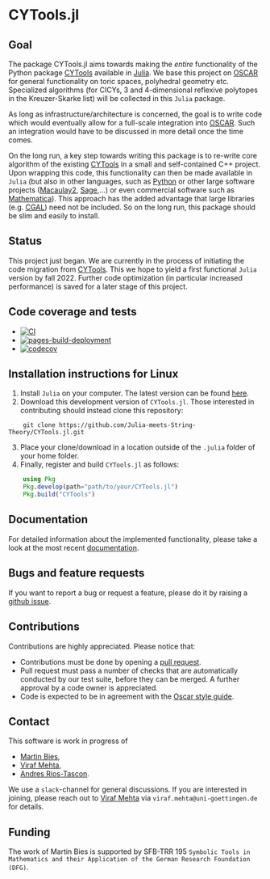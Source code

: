 # CYTools.jl

## Goal

The package CYTools.jl aims towards making the *entire* functionality of the Python package [CYTools](https://cy.tools/) available in [Julia](https://julialang.org/). We base this project on [OSCAR](https://oscar.computeralgebra.de/) for general functionality on toric spaces, polyhedral geometry etc. Specialized algorithms (for CICYs, 3 and 4-dimensional reflexive polytopes in the Kreuzer-Skarke list) will be collected in this `Julia` package.

As long as infrastructure/architecture is concerned, the goal is to write code which would eventually allow for a full-scale integration into [OSCAR](https://oscar.computeralgebra.de/). Such an integration would have to be discussed in more detail once the time comes.

On the long run, a key step towards writing this package is to re-write core algorithm of the existing [CYTools](https://cy.tools/) in a small and self-contained C++ project. Upon wrapping this code, this functionality can then be made available in `Julia` (but also in other languages, such as [Python](https://www.python.org/) or other large software projects ([Macaulay2](http://www2.macaulay2.com/Macaulay2/), [Sage](https://www.sagemath.org/),...) or even commercial software such as [Mathematica](https://www.wolfram.com/mathematica/)). This approach has the added advantage that large libraries (e.g. [CGAL](https://www.cgal.org/)) need not be included. So on the long run, this package should be slim and easily to install.


## Status

This project just began. We are currently in the process of initiating the code migration from [CYTools](https://cy.tools/). This we hope to yield a first functional `Julia` version by fall 2022. Further code optimization (in particular increased performance) is saved for a later stage of this project.


## Code coverage and tests

* [![CI](https://github.com/Julia-meets-String-Theory/CYTools.jl/actions/workflows/CI.yml/badge.svg?branch=master)](https://github.com/Julia-meets-String-Theory/CYTools.jl/actions/workflows/CI.yml)
* [![pages-build-deployment](https://github.com/Julia-meets-String-Theory/CYTools.jl/actions/workflows/pages/pages-build-deployment/badge.svg)](https://github.com/Julia-meets-String-Theory/CYTools.jl/actions/workflows/pages/pages-build-deployment)
* [![codecov](https://codecov.io/gh/Julia-meets-String-Theory/CYTools.jl/branch/master/graph/badge.svg?token=RX0SNJAVQZ)](https://codecov.io/gh/Julia-meets-String-Theory/CYTools.jl)


## Installation instructions for Linux

1. Install `Julia` on your computer. The latest version can be found [here](https://julialang.org/downloads/).
2. Download this development version of `CYTools.jl`. Those interested in contributing should instead clone this repository: 
```
    git clone https://github.com/Julia-meets-String-Theory/CYTools.jl.git
```
3. Place your clone/download in a location outside of the `.julia` folder of your home folder.
4. Finally, register and build `CYTools.jl` as follows:
```julia
    using Pkg
    Pkg.develop(path="path/to/your/CYTools.jl")
    Pkg.build("CYTools")
```


## Documentation

For detailed information about the implemented functionality, please take a look at the most recent [documentation](https://Julia-meets-String-Theory.github.io/CYTools.jl/dev/).


## Bugs and feature requests

If you want to report a bug or request a feature, please do it by raising a [github issue](https://github.com/Julia-meets-String-Theory/CYTools.jl/issues).


## Contributions

Contributions are highly appreciated. Please notice that:
* Contributions must be done by opening a [pull request](https://github.com/Julia-meets-String-Theory/CYTools.jl/pulls).
* Pull request must pass a number of checks that are automatically conducted by our test suite, before they can be merged. A further approval by a code owner is appreciated.
* Code is expected to be in agreement with the [Oscar style guide](https://oscar-system.github.io/Oscar.jl/stable/DeveloperDocumentation/styleguide/).


## Contact

This software is work in progress of
* [Martin Bies](https://martinbies.github.io/),
* [Viraf Mehta](https://inspirehep.net/authors/1228975),
* [Andres Rios-Tascon](https://ariostas.com/).

We use a `slack`-channel for general discussions. If you are interested in joining, please reach out to [Viraf Mehta](https://inspirehep.net/authors/1228975) via  `viraf.mehta@uni-goettingen.de` for details.


## Funding

The work of Martin Bies is supported by SFB-TRR 195 ``Symbolic Tools in Mathematics and their Application of the German Research Foundation (DFG)``.

